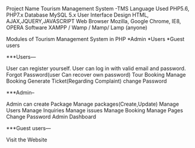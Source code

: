 Project Name	Tourism Management System -TMS
Language Used	PHP5.6, PHP7.x
Database	MySQL 5.x
User Interface Design	HTML, AJAX,JQUERY,JAVASCRIPT
Web Browser	Mozilla, Google Chrome, IE8, OPERA
Software	XAMPP / Wamp / Mamp/ Lamp (anyone)

Modules of Tourism Management System in PHP
*Admin
*Users
*Guest users



***Users—

User can register yourself.
User can log in with valid email and password.
Forgot Password(user Can recover own password)
Tour Booking
Manage Booking
Generate Ticket(Regarding Complaint)
change Password



***Admin–

Admin can create Package
Manage packages(Create,Update)
Manage Users
Manage Inquiries
Manage issues
Manage Booking
Manage Pages
Change Password
Admin Dashboard



***Guest users—

Visit the Website
